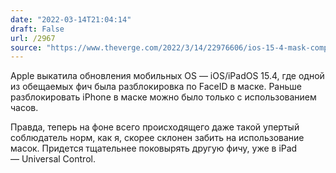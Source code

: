 ```yaml
---
date: "2022-03-14T21:04:14"
draft: False
url: /2967
source: "https://www.theverge.com/2022/3/14/22976606/ios-15-4-mask-compatible-face-id-emoji-tap-to-pay-airtags-stalking-update-release-date-features?scrolla=5eb6d68b7fedc32c19ef33b4"
---
```


Apple выкатила обновления мобильных OS — iOS/iPadOS 15.4, где одной из обещаемых фич была разблокировка по FaceID в маске. Раньше разблокировать iPhone в маске можно было только с использованием часов.

Правда, теперь на фоне всего происходящего даже такой упертый соблюдатель норм, как я, скорее склонен забить на использование масок. Придется тщательнее поковырять другую фичу, уже в iPad — Universal Control.

